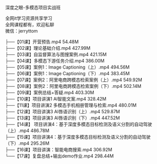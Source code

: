 深度之眼-多模态项目实战班

全网it学习资源共享学习<br>全网课程都有，欢迎私聊<br>微信：jerryttom<br>

├──【01课】开营预告.mp4 54.48M<br> ├──【02课】理论基础介绍.mp4 427.99M<br> ├──【03课】自监督算法与图搜案例.mp4 421.15M<br> ├──【04课】多模态下游任务介绍.mp4 386.00M<br> ├──【05课】案例1：Image Captioning（上）.mp4 494.56M<br> ├──【06课】案例1：Image Captioning（下）.mp4 383.45M<br> ├──【07课】案例2：阿里电商跨模态检索案例（上）.mp4 549.92M<br> ├──【08课】案例2：阿里电商跨模态检索案例（下）.mp4 502.14M<br> ├──【09课】案例总结+答疑.mp4 403.30M<br> ├──【10课】项目讲演1 AI智能文案.mp4 328.42M<br> ├──【11课】项目讲演2 多模态手机相册管理与检索.mp4 480.01M<br> ├──【12课】项目讲演3 AI唇语识别（上）.mp4 529.87M<br> ├──【13课】项目讲演3 AI唇语识别（下）.mp4 447.52M<br> ├──【14课】 项目讲演4：基于深度多模态目标检测及语义分割的自动驾驶（上）.mp4 486.78M<br> ├──【15课】项目讲演4：基于深度多模态目标检测及语义分割的自动驾驶（下）.mp4 295.26M<br> ├──【16课】项目讲演：智能电商搜索.mp4 306.92M<br> └──【17课】复盘总结+输出demo作业.mp4 298.44M